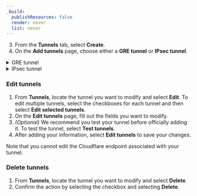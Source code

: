 ```yaml
---
_build:
  publishResources: false
  render: never
  list: never
---
```


3. From the **Tunnels** tab, select **Create**.
4. On the **Add tunnels** page, choose either a **GRE tunnel** or **IPsec tunnel**.
<details>
<summary>GRE tunnel</summary>
<div class="special-class" markdown="1">

1. On the **Add GRE tunnels** page, fill out the information for your GRE tunnel. 
2. _(Optional)_ We recommend you test your tunnel before officially adding it. To test the tunnel, select **Test tunnels.**
3. To add multiple tunnels, select **Add GRE tunnel** for each new tunnel.
4. After adding your tunnel information, select **Add tunnels** to save your changes.

</div>
</details>

<details>
<summary>IPsec tunnel</summary>
<div class="special-class" markdown="1">

1. On the **Add IPsec tunnels** page, fill out the information for your IPsec tunnel. 
2. _(Optional)_ We recommend you test your tunnel before officially adding it. To test the tunnel, select **Test tunnels.**

{{<Aside type="note" header="Note:">}}

Tunnels are only functional when a PSK is added. If you choose to have Cloudflare generate a PSK for you, all existing sessions will be terminated until the key is generated. 

{{</Aside>}}

3. To add multiple tunnels, select **Add IPsec tunnel** for each new tunnel.
4. After adding your tunnel information, select **Add tunnels** to save your changes.

</div>
</details>

### Edit tunnels

1. From **Tunnels**, locate the tunnel you want to modify and select **Edit**. To edit multiple tunnels, select the checkboxes for each tunnel and then select **Edit selected tunnels**.
2. On the **Edit tunnels** page, fill out the fields you want to modify.
3. _(Optional)_ We recommend you test your tunnel before officially adding it. To test the tunnel, select **Test tunnels**.
4. After adding your information, select **Edit tunnels** to save your changes.

Note that you cannot edit the Cloudflare endpoint associated with your tunnel.

### Delete tunnels

1. From **Tunnels**, locate the tunnel you want to modify and select **Delete**.
2. Confirm the action by selecting the checkbox and selecting **Delete**.

